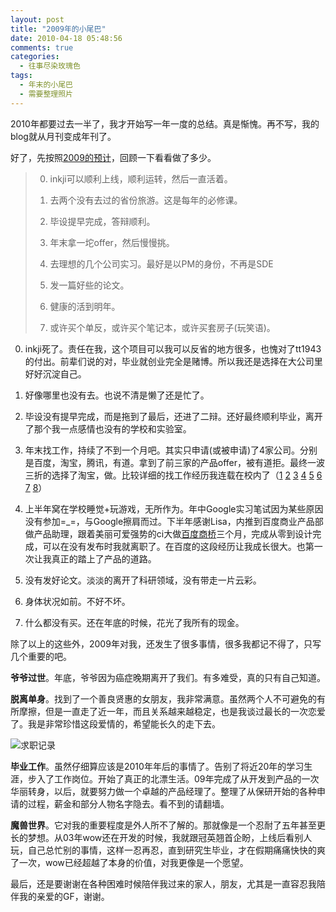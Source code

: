 ```yaml
---
layout: post
title: "2009年的小尾巴"
date: 2010-04-18 05:48:56
comments: true
categories:
  - 往事尽染玫瑰色
tags:
  - 年末的小尾巴
  - 需要整理照片
---
```

2010年都要过去一半了，我才开始写一年一度的总结。真是惭愧。再不写，我的blog就从月刊变成年刊了。

好了，先按照[2009的预计][2009-object-key-result]，回顾一下看看做了多少。

> 0. inkji可以顺利上线，顺利运转，然后一直活着。
> 
> 1. 去两个没有去过的省份旅游。这是每年的必修课。
> 
> 2. 毕设提早完成，答辩顺利。
> 
> 3. 年末拿一坨offer，然后慢慢挑。
> 
> 4. 去理想的几个公司实习。最好是以PM的身份，不再是SDE
> 
> 5. 发一篇好些的论文。
> 
> 6. 健康的活到明年。
> 
> 7. 或许买个单反，或许买个笔记本，或许买套房子(玩笑语)。

0. inkji死了。责任在我，这个项目可以我可以反省的地方很多，也愧对了tt1943的付出。前辈们说的对，毕业就创业完全是赌博。所以我还是选择在大公司里好好沉淀自己。

1. 好像哪里也没有去。也说不清是懒了还是忙了。

2. 毕设没有提早完成，而是拖到了最后，还进了二辩。还好最终顺利毕业，离开了那个我一点感情也没有的学校和实验室。

3. 年末找工作，持续了不到一个月吧。其实只申请(或被申请)了4家公司。分别是百度，淘宝，腾讯，有道。拿到了前三家的产品offer，被有道拒。最终一波三折的选择了淘宝，做。比较详细的找工作经历我连载在校内了（[1][renren-424008749] [2][renren-424348396] [3][renren-424538976] [4][renren-426588836] [5][renren-429349514] [6][renren-429584302] [7][renren-430363064] [8][renren-432730351]）

4. 上半年窝在学校睡觉+玩游戏，无所作为。年中Google实习笔试因为某些原因没有参加=_=，与Google擦肩而过。下半年感谢Lisa，内推到百度商业产品部做产品助理，跟着美丽可爱强势的ci大做[百度商桥][baidu-qiao]三个月，完成从零到设计完成，可以在没有发布时我就离职了。在百度的这段经历让我成长很大。也第一次让我真正的踏上了产品的道路。

5. 没有发好论文。淡淡的离开了科研领域，没有带走一片云彩。

6. 身体状况如前。不好不坏。

7. 什么都没有买。还在年底的时候，花光了我所有的现金。

除了以上的这些外，2009年对我，还发生了很多事情，很多我都记不得了，只写几个重要的吧。

**爷爷过世**。年底，爷爷因为癌症晚期离开了我们。有多难受，真的只有自己知道。

**脱离单身**。找到了一个善良贤惠的女朋友，我非常满意。虽然两个人不可避免的有所摩擦，但是一直走了近一年，而且关系越来越稳定，也是我谈过最长的一次恋爱了。我是非常珍惜这段爱情的，希望能长久的走下去。

![求职记录][jobs@image]

**毕业工作**。虽然仔细算应该是2010年年后的事情了。告别了将近20年的学习生涯，步入了工作岗位。开始了真正的北漂生活。09年完成了从开发到产品的一次华丽转身，以后，就要努力做一个卓越的产品经理了。整理了从保研开始的各种申请的过程，薪金和部分人物名字隐去。看不到的请翻墙。

**魔兽世界**。它对我的重要程度是外人所不了解的。那就像是一个忍耐了五年甚至更长的梦想。从03年wow还在开发的时候，我就跟冠英翘首企盼，上线后看别人玩，自己总忙别的事情，这样一忍再忍，直到研究生毕业，才在假期痛痛快快的爽了一次，wow已经超越了本身的价值，对我更像是一个愿望。

最后，还是要谢谢在各种困难时候陪伴我过来的家人，朋友，尤其是一直容忍我陪伴我的亲爱的GF，谢谢。

[2009-object-key-result]: /posts/2009-object-key-result/

[renren-424008749]: http://blog.renren.com/blog/1518855789/424008749
[renren-424348396]: http://blog.renren.com/blog/1518855789/424348396
[renren-424538976]: http://blog.renren.com/blog/1518855789/424538976
[renren-426588836]: http://blog.renren.com/blog/1518855789/426588836
[renren-429349514]: http://blog.renren.com/blog/1518855789/429349514
[renren-429584302]: http://blog.renren.com/blog/1518855789/429584302
[renren-430363064]: http://blog.renren.com/blog/1518855789/430363064
[renren-432730351]: http://blog.renren.com/blog/1518855789/432730351

[baidu-qiao]: http://qiao.baidu.com/

[jobs@image]: http://lh3.ggpht.com/_lMuxoTpdBpI/S8rS_WeLzaI/AAAAAAAAIPo/WmvX0EMeWvk/s144/jobs.PNG